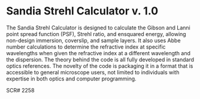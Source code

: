 # Sandia Strehl Calculator v. 1.0

The Sandia Strehl Calculator is designed to calculate the Gibson and Lanni point spread function (PSF), Strehl ratio, and ensquared energy, allowing non-design immersion, coverslip, and sample layers. It also uses Abbe number calculations to determine the refractive index at specific wavelengths when given the refractive index at a different wavelength and the dispersion. The theory behind the code is all fully developed in standard optics references. The novelty of the code is packaging it in a format that is accessible to general microscope users, not limited to individuals with expertise in both optics and computer programming. 

SCR# 2258
